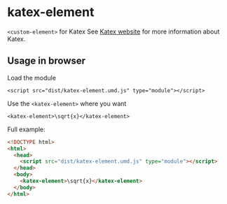 # katex-element

`<custom-element>` for Katex 
See [Katex website](https://www.katex.org/) for more information about Katex.
  
## Usage in browser

Load the module

```
<script src="dist/katex-element.umd.js" type="module"></script>
```

Use the `<katex-element>` where you want

```
<katex-element>\sqrt{x}</katex-element>
```

Full example:

```html
<!DOCTYPE html>
<html>
  <head>
    <script src="dist/katex-element.umd.js" type="module"></script>
  </head>
  <body>
    <katex-element>\sqrt{x}</katex-element>
  </body>
</html>
```
